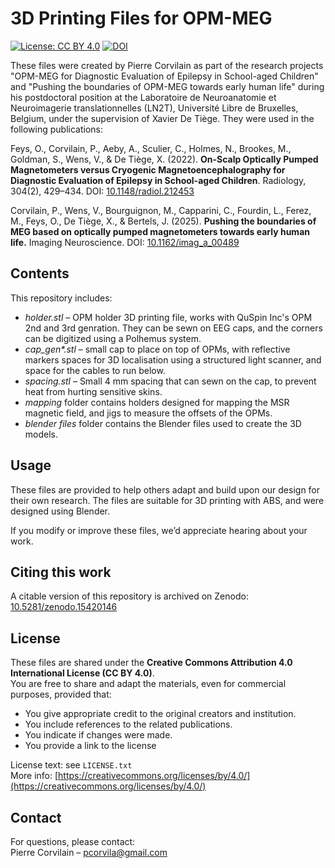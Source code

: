 # 3D Printing Files for OPM-MEG

[![License: CC BY 4.0](https://licensebuttons.net/l/by/4.0/88x31.png)](https://creativecommons.org/licenses/by/4.0/)
[![DOI](https://zenodo.org/badge/DOI/10.5281/zenodo.15420146.svg)](https://doi.org/10.5281/zenodo.15420146)

These files were created by Pierre Corvilain as part of the research projects "OPM-MEG for Diagnostic Evaluation of Epilepsy in School-aged Children" and "Pushing the boundaries of OPM-MEG towards early human life" during his postdoctoral position at the Laboratoire de Neuroanatomie et Neuroimagerie translationnelles (LN2T), Université Libre de Bruxelles, Belgium, under the supervision of Xavier De Tiège. They were used in the following publications:

Feys, O., Corvilain, P., Aeby, A., Sculier, C., Holmes, N., Brookes, M., Goldman, S., Wens, V., & De Tiège, X. (2022). **On-Scalp Optically Pumped Magnetometers versus Cryogenic Magnetoencephalography for Diagnostic Evaluation of Epilepsy in School-aged Children**. Radiology, 304(2), 429–434. DOI: [10.1148/radiol.212453](https://doi.org/10.1148/radiol.212453)

Corvilain, P., Wens, V., Bourguignon, M., Capparini, C., Fourdin, L., Ferez, M., Feys, O., De Tiège, X., & Bertels, J. (2025). **Pushing the boundaries of MEG based on optically pumped magnetometers towards early human life.** Imaging Neuroscience.
DOI: [10.1162/imag_a_00489](https://doi.org/10.1162/imag_a_00489)

## Contents

This repository includes:

- *holder.stl* – OPM holder 3D printing file, works with QuSpin Inc's OPM 2nd and 3rd genration. They can be sewn on EEG caps, and the corners can be digitized using a Polhemus system.
- _cap_gen*.stl_ – small cap to place on top of OPMs, with reflective markers spaces for 3D localisation using a structured light scanner, and space for the cables to run below.
- *spacing.stl* – Small 4 mm spacing that can sewn on the cap, to prevent heat from hurting sensitive skins.
- *mapping* folder contains holders designed for mapping the MSR magnetic field, and jigs to measure the offsets of the OPMs.
- *blender files* folder contains the Blender files used to create the 3D models.

## Usage

These files are provided to help others adapt and build upon our design for their own research. The files are suitable for 3D printing with ABS, and were designed using Blender.

If you modify or improve these files, we’d appreciate hearing about your work.

## Citing this work

A citable version of this repository is archived on Zenodo: [10.5281/zenodo.15420146](https://doi.org/10.5281/zenodo.15420146)

## License

These files are shared under the **Creative Commons Attribution 4.0 International License (CC BY 4.0)**.  
You are free to share and adapt the materials, even for commercial purposes, provided that:
- You give appropriate credit to the original creators and institution.
- You include references to the related publications.
- You indicate if changes were made.
- You provide a link to the license 

License text: see `LICENSE.txt`  
More info: [https://creativecommons.org/licenses/by/4.0/](https://creativecommons.org/licenses/by/4.0/)

## Contact

For questions, please contact:  
Pierre Corvilain – pcorvila@gmail.com